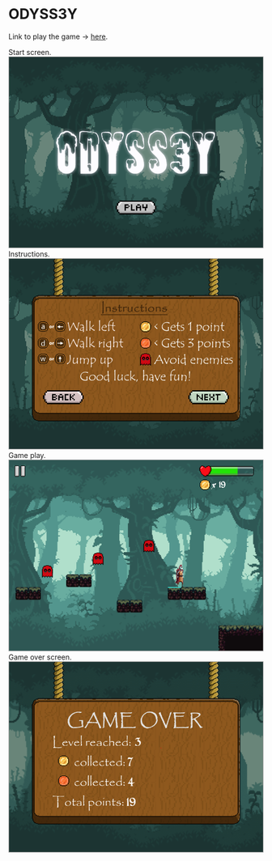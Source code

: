 # ODYSS3Y
Link to play the game -> <a href="https://davidsangojinmi.ml/ODYSS3Y">here</a>.

Start screen. <img src="images/Start_Screen.png"/>
Instructions. <img src="images/Instructions_Screen.png"/>
Game play. <img src="images/Game_Screen.png"/>
Game over screen. <img src="images/GameOver_Screen.png"/>
